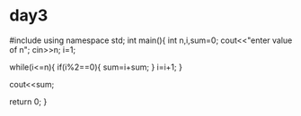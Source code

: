 # day3
#include <iostream>
using namespace std;
int main(){
int n,i,sum=0;
cout<<"enter value of n";
cin>>n;
i=1;

while(i<=n){
    if(i%2==0){
    sum=i+sum;
    }
i=i+1;
}

cout<<sum;

return 0;
}

